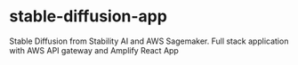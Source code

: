 # stable-diffusion-app
Stable Diffusion from Stability AI and AWS Sagemaker. Full stack application with AWS API gateway and Amplify React App
